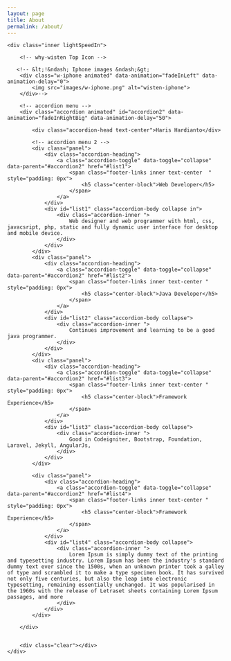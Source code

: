 ```yaml
---
layout: page
title: About
permalink: /about/
---
```


<section id="about-home" class="contain parallax">

    <div class="inner lightSpeedIn">

        <!-- why-wisten Top Icon -->

       <!-- &lt;!&ndash; Iphone images &ndash;&gt;
        <div class="w-iphone animated" data-animation="fadeInLeft" data-animation-delay="0">
            <img src="images/w-iphone.png" alt="wisten-iphone">
        </div>-->

        <!-- accordion menu -->
        <div class="accordion animated" id="accordion2" data-animation="fadeInRightBig" data-animation-delay="50">

            <div class="accordion-head text-center">Haris Hardianto</div>

            <!-- accordion menu 2 -->
            <div class="panel">
                <div class="accordion-heading">
                    <a class="accordion-toggle" data-toggle="collapse" data-parent="#accordion2" href="#list1">
                        <span class="footer-links inner text-center  " style="padding: 0px">
                            <h5 class="center-block">Web Developer</h5>
                        </span>
                    </a>
                </div>
                <div id="list1" class="accordion-body collapse in">
                    <div class="accordion-inner ">
                        Web designer and web programmer with html, css, javacsript, php, static and fully dynamic user interface for desktop and mobile device.
                    </div>
                </div>
            </div>
            <div class="panel">
                <div class="accordion-heading">
                    <a class="accordion-toggle" data-toggle="collapse" data-parent="#accordion2" href="#list2">
                        <span class="footer-links inner text-center " style="padding: 0px">
                            <h5 class="center-block">Java Developer</h5>
                        </span>
                    </a>
                </div>
                <div id="list2" class="accordion-body collapse">
                    <div class="accordion-inner ">
                        Continues improvement and learning to be a good java programmer.
                    </div>
                </div>
            </div>
            <div class="panel">
                <div class="accordion-heading">
                    <a class="accordion-toggle" data-toggle="collapse" data-parent="#accordion2" href="#list3">
                        <span class="footer-links inner text-center " style="padding: 0px">
                            <h5 class="center-block">Framework Experience</h5>
                        </span>
                    </a>
                </div>
                <div id="list3" class="accordion-body collapse">
                    <div class="accordion-inner ">
                        Good in Codeigniter, Bootstrap, Foundation, Laravel, Jekyll, AngularJs,
                    </div>
                </div>
            </div>

            <div class="panel">
                <div class="accordion-heading">
                    <a class="accordion-toggle" data-toggle="collapse" data-parent="#accordion2" href="#list4">
                        <span class="footer-links inner text-center " style="padding: 0px">
                            <h5 class="center-block">Framework Experience</h5>
                        </span>
                    </a>
                </div>
                <div id="list4" class="accordion-body collapse">
                    <div class="accordion-inner ">
                        Lorem Ipsum is simply dummy text of the printing and typesetting industry. Lorem Ipsum has been the industry's standard dummy text ever since the 1500s, when an unknown printer took a galley of type and scrambled it to make a type specimen book. It has survived not only five centuries, but also the leap into electronic typesetting, remaining essentially unchanged. It was popularised in the 1960s with the release of Letraset sheets containing Lorem Ipsum passages, and more
                    </div>
                </div>
            </div>

        </div>


        <div class="clear"></div>
    </div>

</section>
